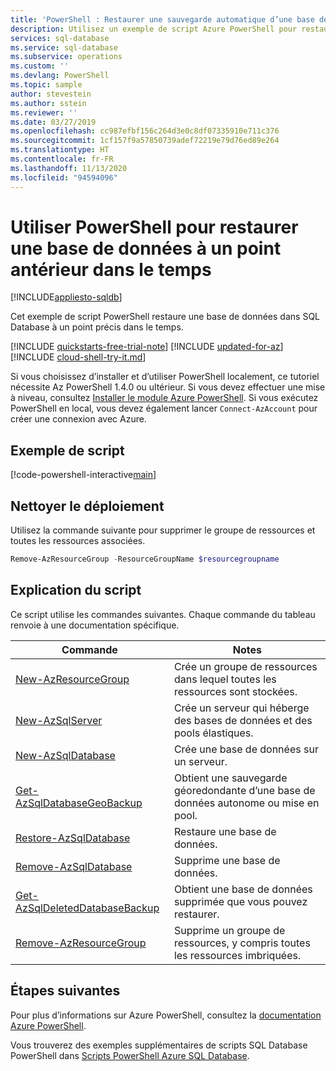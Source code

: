 ```yaml
---
title: 'PowerShell : Restaurer une sauvegarde automatique d’une base de données dans SQL Database'
description: Utilisez un exemple de script Azure PowerShell pour restaurer une base de données dans SQL Database à un point antérieur dans le temps à partir de sauvegardes automatiques.
services: sql-database
ms.service: sql-database
ms.subservice: operations
ms.custom: ''
ms.devlang: PowerShell
ms.topic: sample
author: stevestein
ms.author: sstein
ms.reviewer: ''
ms.date: 03/27/2019
ms.openlocfilehash: cc987efbf156c264d3e0c8df07335910e711c376
ms.sourcegitcommit: 1cf157f9a57850739adef72219e79d76ed89e264
ms.translationtype: HT
ms.contentlocale: fr-FR
ms.lasthandoff: 11/13/2020
ms.locfileid: "94594096"
---
```

# <a name="use-powershell-to-restore-a-database-to-an-earlier-point-in-time"></a>Utiliser PowerShell pour restaurer une base de données à un point antérieur dans le temps

[!INCLUDE[appliesto-sqldb](../../includes/appliesto-sqldb.md)]

Cet exemple de script PowerShell restaure une base de données dans SQL Database à un point précis dans le temps.  

[!INCLUDE [quickstarts-free-trial-note](../../../../includes/quickstarts-free-trial-note.md)]
[!INCLUDE [updated-for-az](../../../../includes/updated-for-az.md)]
[!INCLUDE [cloud-shell-try-it.md](../../../../includes/cloud-shell-try-it.md)]

Si vous choisissez d’installer et d’utiliser PowerShell localement, ce tutoriel nécessite Az PowerShell 1.4.0 ou ultérieur. Si vous devez effectuer une mise à niveau, consultez [Installer le module Azure PowerShell](/powershell/azure/install-az-ps). Si vous exécutez PowerShell en local, vous devez également lancer `Connect-AzAccount` pour créer une connexion avec Azure.

## <a name="sample-script"></a>Exemple de script

[!code-powershell-interactive[main](../../../../powershell_scripts/sql-database/restore-database/restore-database.ps1?highlight=17-18 "Create SQL Database")]

## <a name="clean-up-deployment"></a>Nettoyer le déploiement

Utilisez la commande suivante pour supprimer le groupe de ressources et toutes les ressources associées.

```powershell
Remove-AzResourceGroup -ResourceGroupName $resourcegroupname
```

## <a name="script-explanation"></a>Explication du script

Ce script utilise les commandes suivantes. Chaque commande du tableau renvoie à une documentation spécifique.

| Commande | Notes |
|---|---|
| [New-AzResourceGroup](/powershell/module/az.resources/new-azresourcegroup) | Crée un groupe de ressources dans lequel toutes les ressources sont stockées. |
| [New-AzSqlServer](/powershell/module/az.sql/new-azsqlserver) | Crée un serveur qui héberge des bases de données et des pools élastiques. |
| [New-AzSqlDatabase](/powershell/module/az.sql/new-azsqldatabase) | Crée une base de données sur un serveur. |
| [Get-AzSqlDatabaseGeoBackup](/powershell/module/az.sql/get-azsqldatabasegeobackup) | Obtient une sauvegarde géoredondante d’une base de données autonome ou mise en pool. |
| [Restore-AzSqlDatabase](/powershell/module/az.sql/restore-azsqldatabase) | Restaure une base de données. |
| [Remove-AzSqlDatabase](/powershell/module/az.sql/remove-azsqldatabase) | Supprime une base de données. |
| [Get-AzSqlDeletedDatabaseBackup](/powershell/module/az.sql/get-azsqldeleteddatabasebackup) | Obtient une base de données supprimée que vous pouvez restaurer. |
| [Remove-AzResourceGroup](/powershell/module/az.resources/remove-azresourcegroup) | Supprime un groupe de ressources, y compris toutes les ressources imbriquées. |

## <a name="next-steps"></a>Étapes suivantes

Pour plus d’informations sur Azure PowerShell, consultez la [documentation Azure PowerShell](/powershell/azure/).

Vous trouverez des exemples supplémentaires de scripts SQL Database PowerShell dans [Scripts PowerShell Azure SQL Database](../powershell-script-content-guide.md).